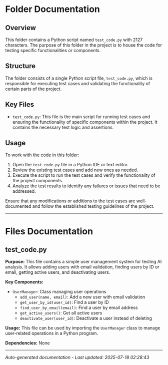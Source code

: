 # Folder Documentation

## Overview
This folder contains a Python script named `test_code.py` with 2127 characters. The purpose of this folder in the project is to house the code for testing specific functionalities or components.

## Structure
The folder consists of a single Python script file, `test_code.py`, which is responsible for executing test cases and validating the functionality of certain parts of the project.

## Key Files
- `test_code.py`: This file is the main script for running test cases and ensuring the functionality of specific components within the project. It contains the necessary test logic and assertions.

## Usage
To work with the code in this folder:
1. Open the `test_code.py` file in a Python IDE or text editor.
2. Review the existing test cases and add new ones as needed.
3. Execute the script to run the test cases and verify the functionality of the project components.
4. Analyze the test results to identify any failures or issues that need to be addressed.

Ensure that any modifications or additions to the test cases are well-documented and follow the established testing guidelines of the project.

---

# Files Documentation

## test_code.py

**Purpose:** This file contains a simple user management system for testing AI analysis. It allows adding users with email validation, finding users by ID or email, getting active users, and deactivating users.

**Key Components:**
- `UserManager`: Class managing user operations
  - `add_user(name, email)`: Add a new user with email validation
  - `get_user_by_id(user_id)`: Find a user by ID
  - `find_user_by_email(email)`: Find a user by email address
  - `get_active_users()`: Get all active users
  - `deactivate_user(user_id)`: Deactivate a user instead of deleting

**Usage:** This file can be used by importing the `UserManager` class to manage user-related operations in a Python program.

**Dependencies:** None

---
*Auto-generated documentation - Last updated: 2025-07-18 02:28:43*

